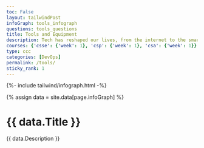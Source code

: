 ```yaml
---
toc: False 
layout: tailwindPost
infoGraph: tools_infograph
questions: tools_questions
title: Tools and Equipment
description: Tech has reshaped our lives, from the internet to the smartphone in your pocket, or the advent of AI. This course is opening new technology possibilities by equipping you with the developer tools that are the keys to boundless technology possibilities.
courses: {'csse': {'week': 1}, 'csp': {'week': 1}, 'csa': {'week': 1}}
type: ccc
categories: [DevOps]
permalink: /tools/
sticky_rank: 1
---
```


<!-- Infographic - this depends on page.infoGraph frontmatter being set -->
{%- include tailwind/infograph.html -%}
<div>
  {% assign data = site.data[page.infoGraph] %}
  <div class="container">
    <!-- Header Section -->
    <div class="p-6 rounded-lg shadow-md">
      <h1 class="text-5xl mb-4">{{ data.Title }}</h1>
      <p class="text-lg mb-4">{{ data.Description }}</p>
    </div>
